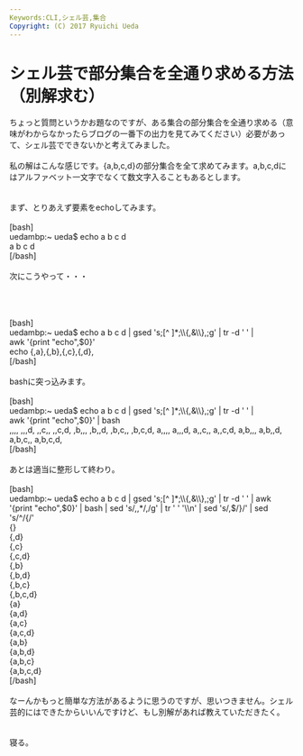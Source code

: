 ```yaml
---
Keywords:CLI,シェル芸,集合
Copyright: (C) 2017 Ryuichi Ueda
---
```


# シェル芸で部分集合を全通り求める方法（別解求む）
ちょっと質問というかお題なのですが、ある集合の部分集合を全通り求める（意味がわからなかったらブログの一番下の出力を見てみてください）必要があって、シェル芸でできないかと考えてみました。<br />
<br />
私の解はこんな感じです。{a,b,c,d}の部分集合を全て求めてみます。a,b,c,dにはアルファベット一文字でなくて数文字入ることもあるとします。<br />
<br />
<br />
まず、とりあえず要素をechoしてみます。<br />
<br />
[bash]<br />
uedambp:~ ueda$ echo a b c d<br />
a b c d<br />
[/bash]<br />
<br />
次にこうやって・・・<br />
<br />
<!--more--><br />
<br />
[bash]<br />
uedambp:~ ueda$ echo a b c d | gsed 's;[^ ]*;\\{,&amp;\\},;g' | tr -d ' ' |<br />
 awk '{print &quot;echo&quot;,$0}'<br />
echo {,a},{,b},{,c},{,d},<br />
[/bash]<br />
<br />
bashに突っ込みます。<br />
<br />
[bash]<br />
uedambp:~ ueda$ echo a b c d | gsed 's;[^ ]*;\\{,&amp;\\},;g' | tr -d ' ' |<br />
 awk '{print &quot;echo&quot;,$0}' | bash<br />
,,,, ,,,d, ,,c,, ,,c,d, ,b,,, ,b,,d, ,b,c,, ,b,c,d, a,,,, a,,,d, a,,c,, a,,c,d, a,b,,, a,b,,d, a,b,c,, a,b,c,d,<br />
[/bash]<br />
<br />
あとは適当に整形して終わり。<br />
<br />
[bash]<br />
uedambp:~ ueda$ echo a b c d | gsed 's;[^ ]*;\\{,&amp;\\},;g' | tr -d ' ' | awk '{print &quot;echo&quot;,$0}' | bash | sed 's/,,*/,/g' | tr ' ' '\\n' | sed 's/,$/}/' | sed 's/^/{/'<br />
{}<br />
{,d}<br />
{,c}<br />
{,c,d}<br />
{,b}<br />
{,b,d}<br />
{,b,c}<br />
{,b,c,d}<br />
{a}<br />
{a,d}<br />
{a,c}<br />
{a,c,d}<br />
{a,b}<br />
{a,b,d}<br />
{a,b,c}<br />
{a,b,c,d}<br />
[/bash]<br />
<br />
なーんかもっと簡単な方法があるように思うのですが、思いつきません。シェル芸的にはできたからいいんですけど、もし別解があれば教えていただきたく。<br />
<br />
<br />
寝る。<br />

